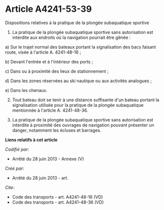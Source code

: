 # Article A4241-53-39

Dispositions relatives à la pratique de la plongée subaquatique sportive 

1. La pratique de la plongée subaquatique sportive sans autorisation est interdite aux endroits où la navigation pourrait
être gênée : 

a) Sur le trajet normal des bateaux portant la signalisation des bacs faisant route, visée à l'article A. 4241-48-16 ; 

b) Devant l'entrée et à l'intérieur des ports ; 

c) Dans ou à proximité des lieux de stationnement ; 

d) Dans les zones réservées au ski nautique ou aux activités analogues ; 

e) Dans les chenaux. 

2. Tout bateau doit se tenir à une distance suffisante d'un bateau portant la signalisation utilisée pour la pratique de la
plongée subaquatique mentionnée à l'article A. 4241-48-36.

3. La pratique de la plongée subaquatique sportive sans autorisation est interdite à proximité des ouvrages de navigation
pouvant présenter un danger, notamment les écluses et barrages.

**Liens relatifs à cet article**

_Codifié par_:

  - Arrêté du 28 juin 2013 -  Annexe (V)

_Créé par_:

  - Arrêté du 28 juin 2013 - art.

_Cite_:

  - Code des transports - art. A4241-48-16 (VD)
  - Code des transports - art. A4241-48-36 (VD)
